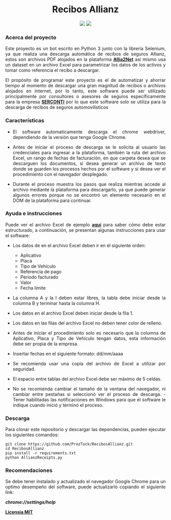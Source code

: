 <div align="justify">

<h1 align="center">Recibos Allianz</h1>

<div align="center">
  <img src="https://img.shields.io/badge/Python-3776AB?style=for-the-badge&logo=python&logoColor=white" />
  <img src="https://img.shields.io/badge/Selenium-43B02A?style=for-the-badge&logo=Selenium&logoColor=white" />
</div>

<h3><b>Acerca del proyecto</b></h3>

Este proyecto es un bot escrito en Python 3 junto con la librería Selenium, ya que realiza una descarga automática de recibos de seguros Allianz, estos son archivos PDF alojados en la plataforma <a href="https://www.allia2net.com.co/ngx-epac/public/home"><b>Allia2Net</b></a> así mismo usa un dataset en un archivo Excel para parametrizar los datos de los activos y tomar como referencia el recibo a descargar.

El propósito de programar este proyecto es el de automatizar y ahorrar tiempo al momento de descargar una gran magnitud de recibos o archivos alojados en internet, por lo tanto, este software puede ser utilizado principalmente por consultores o asesores de seguros específicamente para la empresa <a href="https://www.serconti.com"><b>SERCONTI</b></a> por lo que este software solo se utiliza para la descarga de recibos de seguros automovilísticos

<h3><b>Características</b></h3>

- El software automaticamente descarga el chrome webdriver, dependiendo de la versión que tenga Google Chrome.

- Antes de iniciar el proceso de descarga se le solicita al usuario las credenciales para ingresar a la plataforma, también la ruta del archivo Excel, un rango de fechas de facturación, en que carpeta desea que se descarguen los documentos, si desea generar un archivo de texto donde se guarden los procesos hechos por el software y si desea ver el procedimiento con el navegador desplegado.

- Durante el proceso muestra los pasos que realiza mientras accede al archivo mediante la plataforma para descargarlo, ya que puede generar algunos errores porque no se encontró un elemento necesario en el DOM de la plataforma para continuar.

<h3><b>Ayuda e instrucciones</b></h3>

Puede ver el archivo Excel de ejemplo <a href="https://github.com/ProzTock/RecibosAllianz/raw/main/Ejemplo.xlsx"><b>aquí</b></a> para saber cómo debe estar estructurado, a continuación, se presentan algunas instrucciones para usar el software:
- Los datos de en el archivo Excel deben ir en el siguiente orden:

    - Aplicativo
    - Placa
    - Tipo de Vehículo
    - Referencia de pago
    - Período facturado
    - Valor
    - Fecha límite

- La columna A y la I deben estar libres, la tabla debe iniciar desde la columna B y terminar hasta la columna H.
- Los datos en el archivo Excel deben iniciar desde la fila 1.
- Los datos en las filas del archivo Excel no deben tener color de relleno.
- Antes de iniciar el procedimiento solo es necesario que la columna de Aplicativo, Placa y Tipo de Vehículo tengan datos, esta información debe ser propia de la empresa.
- Insertar fechas en el siguiente formato: dd/mm/aaaa
- Se recomienda usar una copia del archivo de Excel a utilizar por seguridad.
- El espacio entre tablas del archivo Excel debe ser máximo de 5 celdas.
- No se recomienda cambiar el tamaño de la ventana del navegador, ni cambiar entre pestañas si seleccionó ver el proceso de descarga.                                                  - Tener habilitadas las notificaciones en Windows para que el software le indique cuando inició y terminó el proceso.

<h3><b>Descarga</b></h3>

Para clonar este repositorio y descargar las dependencias, pueden ejecutar los siguientes comandos:

    git clone https://github.com/ProzTock/RecibosAllianz.git
    cd RecibosAllianz
    pip install -r requirements.txt
    python AllianzReceipts.py

<h3><b>Recomendaciones</b></h3>

Se debe tener instalado y actualizado el navegador Google Chrome para un optimo desempeño del software, puede actualizarlo copiando el siguiente link:

***chrome://settings/help***

<a href="https://github.com/SantiagoPujana/RecibosAllianz/blob/main/LICENSE"><b>Licensia MIT</b></a>

</div>
